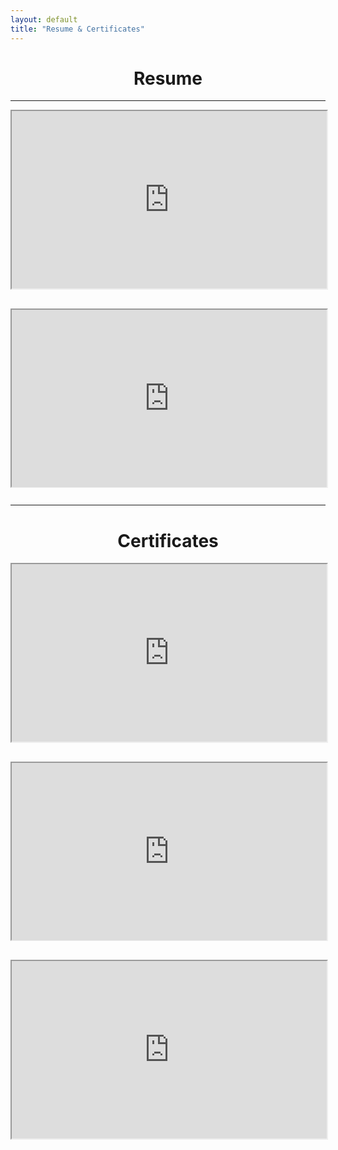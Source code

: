 ```yaml
---
layout: default
title: "Resume & Certificates"
---
```


<Center><h1>Resume</h1></Center>

***

<div style="position: relative; width: 100%; padding-top: 56.25%;">
    <iframe src="https://drive.google.com/file/d/1vmKkbF_7P0Rly5BpOwsjhv2bCSUvn9Q6/preview" style="position: absolute; top: 0; left: 0; width: 100%; height: 100%;" title="Computer Resume"></iframe>
</div>
<br><br>
<div style="position: relative; width: 100%; padding-top: 56.25%;">
    <iframe src="https://drive.google.com/file/d/1-94YO4o8P0nGU-8IXEpI3QLDnL6_H3Pj/preview" style="position: absolute; top: 0; left: 0; width: 100%; height: 100%;" title="Nevada State Resume"></iframe>
</div>
<br>

***

<Center><h1>Certificates</h1></Center>

<div style="position: relative; width: 100%; padding-top: 56.25%;">
    <iframe src="https://drive.google.com/file/d/1HA6_Lleq42cYN1NjjOMMLMZFiR2KMvz_/preview" style="position: absolute; top: 0; left: 0; width: 100%; height: 100%;" title="Google IT Certificate"></iframe>
</div>
<br><br>
<div style="position: relative; width: 100%; padding-top: 56.25%;">
    <iframe src="https://drive.google.com/file/d/17VajIUl9HQV7er2J9Hv5GfOsK6o7UK2G/preview" style="position: absolute; top: 0; left: 0; width: 100%; height: 100%;" title="Microsoft IT Certificate"></iframe>
</div>
<br><br>
<div style="position: relative; width: 100%; padding-top: 56.25%;">
    <iframe src="https://drive.google.com/file/d/1kE6mg169jaabecKcVVebxfxdJ2b5yTK5/preview" style="position: absolute; top: 0; left: 0; width: 100%; height: 100%;" title="Dell Technologies IT Certificate"></iframe>
</div>

